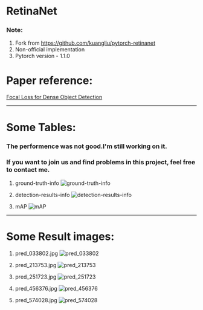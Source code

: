 # RetinaNet
### Note:
1. Fork from https://github.com/kuangliu/pytorch-retinanet
2. Non-official implementation
3. Pytorch version - 1.1.0

# Paper reference:
[Focal Loss for Dense Object Detection](https://arxiv.org/abs/1708.02002)  

---
# Some Tables:
### The performence was not good.I'm still working on it.
### If you want to join us and find problems in this project, feel free to contact me.

1. ground-truth-info
![ground-truth-info](./image/FL_92/result/ground-truth-info.png)

2. detection-results-info
![detection-results-info](./image/FL_92/result/detection-results-info.png)

3. mAP
![mAP](./image/FL_92/result/mAP.png)

---
# Some Result images:

1. pred_033802.jpg
![pred_033802](./image/FL_92/pred_033802.jpg)

2. pred_213753.jpg
![pred_213753](./image/FL_92/pred_213753.jpg)

3. pred_251723.jpg
![pred_251723](./image/FL_92/pred_251723.jpg)

4. pred_456376.jpg
![pred_456376](./image/FL_92/pred_456376.jpg)

5. pred_574028.jpg
![pred_574028](./image/FL_92/pred_574028.jpg)

